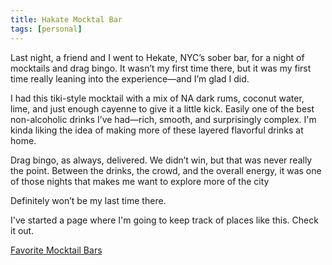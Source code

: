 ```yaml
---
title: Hakate Mocktal Bar
tags: [personal]
---
```

Last night, a friend and I went to Hekate, NYC’s sober bar, for a night of mocktails and drag bingo. It wasn’t my first time there, but it was my first time really leaning into the experience—and I’m glad I did.

I had this tiki-style mocktail with a mix of NA dark rums, coconut water, lime, and just enough cayenne to give it a little kick. Easily one of the best non-alcoholic drinks I’ve had—rich, smooth, and surprisingly complex. I'm kinda liking the idea of making more of these layered flavorful drinks at home. 

Drag bingo, as always, delivered. We didn’t win, but that was never really the point. Between the drinks, the crowd, and the overall energy, it was one of those nights that makes me want to explore more of the city

Definitely won’t be my last time there.

I've started a page where I'm going to keep track of places like this. Check it out. 

[Favorite Mocktail Bars](/pages/mocktail-bars)